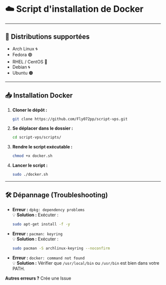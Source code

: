 # ☁️ Script d'installation de Docker

---

## 📌 Distributions supportées

- Arch Linux 🌀
- Fedora 🟣
- RHEL / CentOS 🔵
- Debian 🌀
- Ubuntu 🟠

---

## 📥 Installation Docker

1. **Cloner le dépôt :**
   ```bash
   git clone https://github.com/Fly072pp/script-vps.git
   ```

2. **Se déplacer dans le dossier :**
   ```bash
   cd script-vps/scripts/
   ```

3. **Rendre le script exécutable :**
   ```bash
   chmod +x docker.sh
   ```

4. **Lancer le script :**
   ```bash
   sudo ./docker.sh
   ```
   

---

## 🛠️ Dépannage (Troubleshooting)

- **Erreur :** `dpkg: dependency problems`  
  💡 **Solution :** Exécuter :
  ```bash
  sudo apt-get install -f -y
  ```

- **Erreur :** `pacman: keyring`  
  💡 **Solution :** Exécuter :
  ```bash
  sudo pacman -S archlinux-keyring --noconfirm
  ```

- **Erreur :** `docker: command not found`  
  💡 **Solution :** Vérifier que `/usr/local/bin` ou `/usr/bin` est bien dans votre PATH.
  
**Autres erreurs ?** Crée une Issue